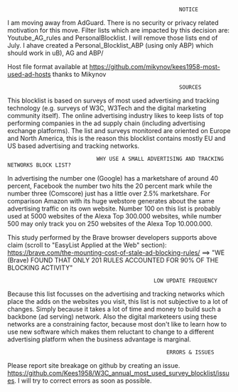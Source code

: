                                                           NOTICE
I am moving away from AdGuard. There is no security or privacy related motivation for this move. Filter lists which are 
impacted by this decision are: Youtube_AG_rules and PersonalBlocklist. I will remove those lists end of July. I ahave
created a Personal_Blocklist_ABP (using only ABP) which should work in uB), AG and ABP/

Host file format available at https://github.com/mikynov/kees1958-most-used-ad-hosts thanks to Mikynov

                                                          SOURCES
This blocklist is based on surveys of most used advertising and tracking technology (e.g. surveys of W3C, W3Tech and the
digital marketing community itself). The online advertising industry likes to keep lists of top performing companies in
the ad supply chain (including advertising exchange platforms). The list and surveys monitored are oriented on Europe and 
North America, this is the reason this blocklist contains mostly EU and US based advertising and tracking networks. 

                                WHY USE A SMALL ADVERTISING AND TRACKING NETWORKS BLOCK LIST? 
In advertising the number one (Google) has a marketshare of around 40 percent, Facebook the number two hits the 20 percent mark 
while the number three (Comscore) just has a little over 2.5% marketshare. For comparison Amazon with its huge webstore generates 
about the same advertising traffic on its own website. Number 100 on this list is probably used at 5000 websites of the Alexa 
Top 300.000 websites, while number 500 may only track you on 250 websites of the Alexa Top 10.000.000. 

This study performed by the Brave browser developers supports above claim (scroll to "EasyList Applied at the Web" section):
https://brave.com/the-mounting-cost-of-stale-ad-blocking-rules/ 
==> "WE (Brave) FOUND THAT ONLY 201 RULES ACCOUNTED FOR 90% OF THE BLOCKING ACTIVITY" 

                                                  LOW UPDATE FREQUENCY
Because this list focusses on the advertising and tracking networks which place the adds on the websites you visit, this list 
is not subjective to a lot of changes. Simply because it takes a lot of time and money to build such a backbone (ad serving) 
network. Also the digital marketeers using these networks are a constraining factor, because most don't like to learn how to
use new software which makes them reluctant to change to a different advertising platform when the business advantage is marginal.




                                                      ERRORS & ISSUES
Please report site breakage on github by creating an issue. https://github.com/Kees1958/W3C_annual_most_used_survey_blocklist/issues. 
I will try to correct errors as soon as possible.  
